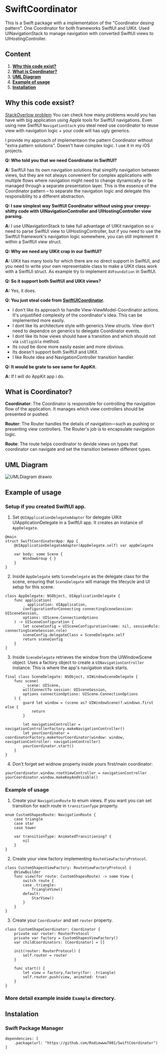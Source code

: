 # SwiftCoordinator
  This is a Swift package with a implementation of the "Coordinator desing pattern". One Coordinator for both frameworks SwiftUI and UIKit.
Used UINavigationStack to manage navigation with converted SwiftUI views to UIHostingController. 

## Content
1. [**Why this code exist?**](https://github.com/Rodiewww7801/SwiftCoordinator?tab=readme-ov-file#why-this-code-exsist)
2. [**What is Coordinator?**](https://github.com/Rodiewww7801/SwiftCoordinator?tab=readme-ov-file#what-is-coordinator)
3. [**UML Diagram**](https://github.com/Rodiewww7801/SwiftCoordinator?tab=readme-ov-file#uml-diagram)
4. [**Example of usage**](https://github.com/Rodiewww7801/SwiftCoordinator?tab=readme-ov-file#example-of-usage)
5. [**Installation**](https://github.com/Rodiewww7801/SwiftCoordinator?tab=readme-ov-file#instalation)



## Why this code exsist?
[StackOverlow problem](https://stackoverflow.com/questions/61304700/swiftui-how-to-avoid-navigation-hardcoded-into-the-view) You can check how many problems would you has have with big application using Apple tools for SwiftUI navigations. Even using new SwiftUI `NavigationStack` you steal need use coordinator to reuse view with navigation logic + your code will has ugly generics.

I provide my approach of implementaion the pattern Сoordinator without "extra pattern solutions". Doesn't have complex logic. I use it in my iOS projects.

**Q: Who told you that we need Coordinator in SwiftUI?**

**A:** SwiftUI has its own navigation solutions that simplify navigation between views, but they are not always convenient for complex applications with multiple flows where navigation might need to change dynamically or be managed through a separate presentation layer. This is the essence of the Coordinator pattern – to separate the navigation logic and delegate this responsibility to a different abstraction.

**Q: I saw simplest way SwiftUI Coordinator without using your creepy-shitty code with UINavigationController and UIHostingController view parsing.**

**A:** I use UINavigationStack to take full advantage of UIKit navigation so u need to parse SwiftUI view to UIHostingController, but if you need to use the SwiftUI framework's navigation logic somewhere, you can still implement it within a SwiftUI view struct.

**Q: Why we need any UIKit crap in our SwiftUI?**

**A:** UIKit has many tools for which there are no direct support in SwiftUI, and you need to write your own representable class to make a UIKit class work with a SwiftUI struct. As example try to implement `AVFoundation` in SwiftUI.

**Q: So it support both SwiftUI and UIKit views?**

**A:** Yes, it does.

**Q: You just steal code from [SwiftUICoordinator](https://github.com/erikdrobne/SwiftUICoordinator).**

  - I don't like its approach to handle View-ViewModel-Coordinator actions. It's unjustified complexity of the coordinator's idea. This can be implemented more easily.
  - I dont like its architecture style with generics View structs. View don't need to dependce on generics to delegate Coordinator events. 
  - I dont like its how views should have a transition and which should not via `isEligible` method.
  - Its coud be done more easily easier and more obvious.
  - Its doesn't support both SwiftUI and UIKit.
  - I like Route idea and NavigationController transition handler.

**Q: It would be grate to see same for AppKit.**

**A:** If I will do AppKit app i do.

## What is Coordinator?

**Coordinator**: The Coordinator is responsible for controlling the navigation flow of the application. It manages which view controllers should be presented or pushed.

**Router**: The Router handles the details of navigation—such as pushing or presenting view controllers. The Router's job is to encapsulate navigation logic.

**Route**: The route helps coordinator to devide views on types that coordinator can navigate and set the transition between different types.

## UML Diagram 

![UMLDiagram drawio](https://github.com/user-attachments/assets/6803cd80-2d1c-4edd-86db-a5a52921014a)


## Example of usage
### Setup if you created SwiftUI app.
1. Set ``@UIApplicationDelegateAdaptor`` for delegate UIKit UIApplicationDelegate in a SwiftUI app. It creates an instance of `AppDelegate`.
```
@main
struct SwiftCoordinatorApp: App {
    @UIApplicationDelegateAdaptor(AppDelegate.self) var appDelegate
    
    var body: some Scene {
        WindowGroup { }
    }
}
```
2. Inside `AppDelegate` sets `SceneDelegate` as the delegate class for the scene, ensuring that `SceneDelegate` will manage the lifecycle and UI setup for this scene.
```
class AppDelegate: NSObject, UIApplicationDelegate {
    func application(
        _ application: UIApplication,
        configurationForConnecting connectingSceneSession: UISceneSession,
        options: UIScene.ConnectionOptions
    ) -> UISceneConfiguration {
        let sceneConfig = UISceneConfiguration(name: nil, sessionRole: connectingSceneSession.role)
        sceneConfig.delegateClass = SceneDelegate.self
        return sceneConfig
    }
}
```
3. Inside `SceneDelegate` retrieves the window from the UIWindowScene object. Uses a factory object to create a `UINavigationController` instance. This is where the app's navigation stack starts.
```
final class SceneDelegate: NSObject, UIWindowSceneDelegate {
    func scene(
        _ scene: UIScene,
        willConnectTo session: UISceneSession,
        options connectionOptions: UIScene.ConnectionOptions
    ) {
        guard let window = (scene as? UIWindowScene)?.windows.first else {
            return
        }
        
        let navigationController = navigationControllerFactory.makeNavigationController()
        let yourCoordinator = coordinatorFactory.makeYourCoordinator(window: window, navigationController: navigationController)
        yourCoordinator.start()
    }
}
```
4. Don't forget set widnow property inside yours first/main coordinator:
```
yourCoordinator.window.rootViewController = navigationController
yourCoordinator.window.makeKeyAndVisible()
```

### Example of usage

1. Create your `NavigationRoute` to enum views. If you want you can set transition for each route in `transitionType` property. 
```
enum CustomShapesRoute: NavigationRoute {
    case triangle
    case star
    case tower
    
    var transitionType: AnimatedTransitioning? {
        nil
    }
}
```
2. Create your view factory implementing `RouteViewFactoryProtocol`.
```
class CustomShapesViewFactory: RouteViewFactoryProtocol {
    @ViewBuilder
    func view(for route: CustomShapesRoute) -> some View {
        switch route {
        case .triangle:
            TriangleView()
        default:
            StarView()
        }
    }
}
```
3. Create your ``Coordinator`` and set `router` property.
```
class CustomShapeCoordinator: Coordinator {
    private var router: RouterProtocol
    private var factory = CustomShapesViewFactory()
    var childCoordinators: [Coordinator] = []
    
    init(router: RouterProtocol) {
        self.router = router
    }
    
    func start() {
        let view = factory.factory(for: .triangle)
        self.router.push(view, animated: true)
    }
}
```

### More detail example inside `Example` directory.

## Instalation
### Swift Package Manager
```
dependencies: [
    .package(url: "https://github.com/Rodiewww7801/SwiftCoordinator")
]
```


